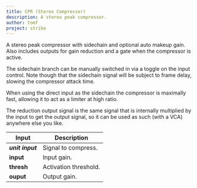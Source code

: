 ```yaml
---
title: CPR (Stereo Compressor)
description: A stereo peak compressor.
author: tomf
project: strike
---
```


<md-img src="strike/cpr.png" alt=""></md-img>
<md-img src="strike/cpr-sub.png" alt=""></md-img>
<md-img src="strike/cpr-scope.png" alt=""></md-img>

A stereo peak compressor with sidechain and optional auto makeup gain. Also includes outputs for gain reduction and a gate when the compressor is active.

The sidechain branch can be manually switched in via a toggle on the input control. Note though that the sidechain signal will be subject to frame delay, slowing the compressor attack time.

When using the direct input as the sidechain the compressor is maximally fast, allowing it to act as a limiter at high ratio.

The reduction output signal is the same signal that is internally multiplied by the input to get the output signal, so it can be used as such (with a VCA) anywhere else you like.


| Input            | Description                        |
| ---------------- | ---------------------------------- |
| **_unit input_** | Signal to compress.  |
| **input**        | Input gain. |
| **thresh**       | Activation threshold. |
| **ouput**        | Output gain. |
